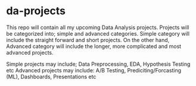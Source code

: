 # da-projects

This repo will contain all my upcoming Data Analysis projects.
Projects will be categorized into; simple and advanced categories.
Simple category will include the straight forward and short projects.
On the other hand, Advanced category will include the longer, more complicated and most advanced projects.

Simple projects may include; Data Preprocessing, EDA, Hypothesis Testing etc
Advanced projects may include: A/B Testing, Prediciting/Forcasting (ML), Dashboards, Presentations etc
